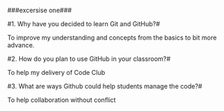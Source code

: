 ###excersise one###

#1. Why have you decided to learn Git and GitHub?#

To improve my understanding and concepts from the basics to bit more advance.

#2. How do you plan to use GitHub in your classroom?#

To help my delivery of Code Club 

#3. What are ways Github could help students manage the code?#

To help collaboration without conflict
